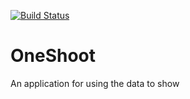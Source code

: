 [![Build Status](https://travis-ci.com/SmashKs/OneShoot.svg?branch=master)](https://travis-ci.com/SmashKs/OneShoot)

# OneShoot
An application for using the data to show
